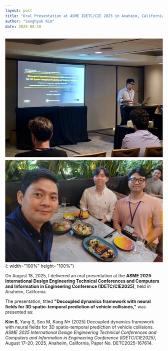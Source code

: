 ```yaml
---
layout: post
title: "Oral Presentation at ASME IDETC/CIE 2025 in Anaheim, California"
author: "Sanghyuk Kim"
date: 2025-08-18
---
```


![OralPresentation_2025_IDETC_CIE](/images/2025_IDETC_CIE.jpg){: width="100%" height="100%"}

On August 18, 2025, I delivered an oral presentation at the **ASME 2025 International Design Engineering Technical Conferences and Computers and Information in Engineering Conference (IDETC/CIE2025)**, held in Anaheim, California.

The presentation, titled **"Decoupled dynamics framework with neural fields for 3D spatio-temporal prediction of vehicle collisions,"** was presented as:

**Kim S**, Yang S, Seo M, Kang N\* (2025) Decoupled dynamics framework with neural fields for 3D spatio-temporal prediction of vehicle collisions. _ASME 2025 International Design Engineering Technical Conferences and Computers and Information in Engineering Conference (IDETC/CIE2025)_, August 17–20, 2025, Anaheim, California, Paper No. DETC2025-167614.

